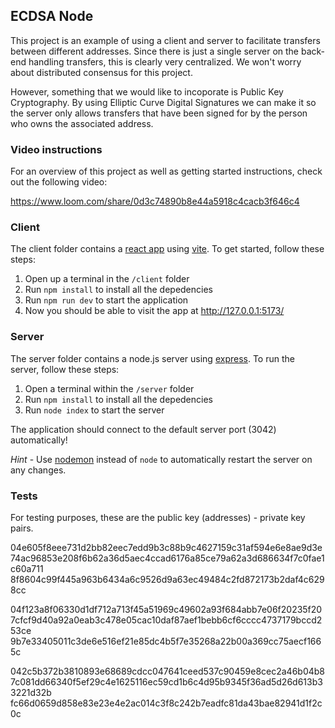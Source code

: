 ## ECDSA Node

This project is an example of using a client and server to facilitate transfers between different addresses. Since there is just a single server on the back-end handling transfers, this is clearly very centralized. We won't worry about distributed consensus for this project.

However, something that we would like to incoporate is Public Key Cryptography. By using Elliptic Curve Digital Signatures we can make it so the server only allows transfers that have been signed for by the person who owns the associated address.

### Video instructions
For an overview of this project as well as getting started instructions, check out the following video:

https://www.loom.com/share/0d3c74890b8e44a5918c4cacb3f646c4
 
### Client

The client folder contains a [react app](https://reactjs.org/) using [vite](https://vitejs.dev/). To get started, follow these steps:

1. Open up a terminal in the `/client` folder
2. Run `npm install` to install all the depedencies
3. Run `npm run dev` to start the application 
4. Now you should be able to visit the app at http://127.0.0.1:5173/

### Server

The server folder contains a node.js server using [express](https://expressjs.com/). To run the server, follow these steps:

1. Open a terminal within the `/server` folder 
2. Run `npm install` to install all the depedencies 
3. Run `node index` to start the server 

The application should connect to the default server port (3042) automatically! 

_Hint_ - Use [nodemon](https://www.npmjs.com/package/nodemon) instead of `node` to automatically restart the server on any changes.

### Tests

For testing purposes, these are the public key (addresses) - private key pairs.

04e605f8eee731d2bb82eec7edd9b3c88b9c4627159c31af594e6e8ae9d3e74ac96853e208f6b62a36d5aec4ccad6176a85ce79a62a3d686634f7c0fae1c60a711
8f8604c99f445a963b6434a6c9526d9a63ec49484c2fd872173b2daf4c6298cc

04f123a8f06330d1df712a713f45a51969c49602a93f684abb7e06f20235f207cfcf9d40a92a0eab3c478e05cac10daf87aef1bebb6cf6cccc4737179bccd253ce
9b7e33405011c3de6e516ef21e85dc4b5f7e35268a22b00a369cc75aecf1665c

042c5b372b3810893e68689cdcc047641ceed537c90459e8cec2a46b04b87c081dd66340f5ef29c4e1625116ec59cd1b6c4d95b9345f36ad5d26d613b33221d32b
fc66d0659d858e83e23e4e2ac014c3f8c242b7eadfc81da43bae82941d1f2c0c